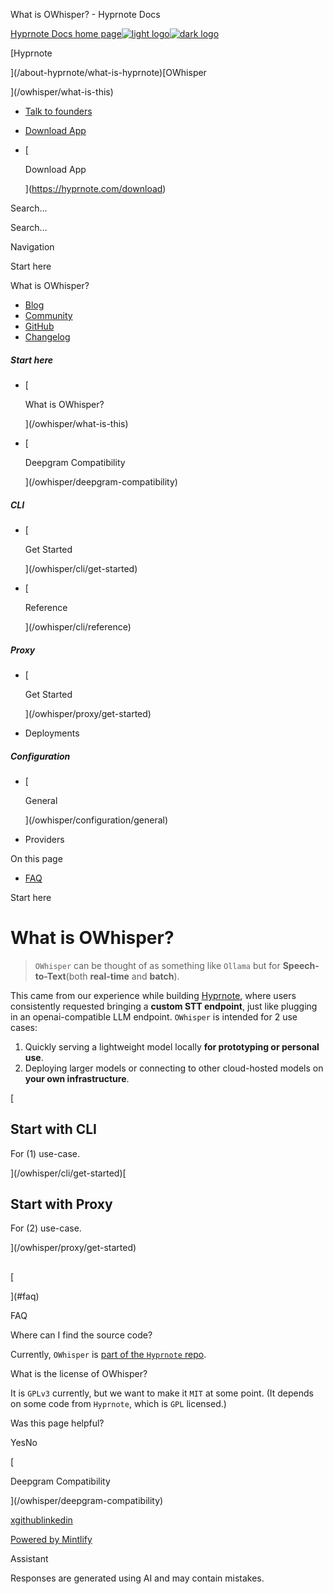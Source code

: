 What is OWhisper? - Hyprnote Docs

[Hyprnote Docs home page![light logo](https://mintlify.s3.us-west-1.amazonaws.com/fastrepl/logo/light.svg)![dark logo](https://mintlify.s3.us-west-1.amazonaws.com/fastrepl/logo/dark.svg)](/)

[Hyprnote

](/about-hyprnote/what-is-hyprnote)[OWhisper

](/owhisper/what-is-this)

*   [Talk to founders](https://cal.com/team/hyprnote/intro)
*   [Download App](https://hyprnote.com/download)
*   [
    
    Download App
    
    ](https://hyprnote.com/download)

Search...

Search...

Navigation

Start here

What is OWhisper?

*   [Blog](https://hyprnote.com/blog)
*   [Community](https://hyprnote.com/discord)
*   [GitHub](https://hyprnote.com/github)
*   [Changelog](https://hyprnote.com/changelog)

##### Start here

*   [
    
    What is OWhisper?
    
    
    
    ](/owhisper/what-is-this)
*   [
    
    Deepgram Compatibility
    
    
    
    ](/owhisper/deepgram-compatibility)

##### CLI

*   [
    
    Get Started
    
    
    
    ](/owhisper/cli/get-started)
*   [
    
    Reference
    
    
    
    ](/owhisper/cli/reference)

##### Proxy

*   [
    
    Get Started
    
    
    
    ](/owhisper/proxy/get-started)
*   Deployments
    

##### Configuration

*   [
    
    General
    
    
    
    ](/owhisper/configuration/general)
*   Providers
    

On this page

*   [FAQ](#faq)

Start here

# What is OWhisper?

> `OWhisper` can be thought of as something like `Ollama` but for **Speech-to-Text**(both **real-time** and **batch**).

This came from our experience while building [Hyprnote](https://github.com/fastrepl/hyprnote), where users consistently requested bringing a **custom STT endpoint**, just like plugging in an openai-compatible LLM endpoint. `OWhisper` is intended for 2 use cases:

1.  Quickly serving a lightweight model locally **for prototyping or personal use**.
2.  Deploying larger models or connecting to other cloud-hosted models on **your own infrastructure**.

[

## Start with CLI

For (1) use-case.





](/owhisper/cli/get-started)[

## Start with Proxy

For (2) use-case.





](/owhisper/proxy/get-started)

## 

[​

](#faq)

FAQ

Where can I find the source code?

Currently, `OWhisper` is [part of the `Hyprnote` repo](https://github.com/fastrepl/hyprnote/tree/main/owhisper).

What is the license of OWhisper?

It is `GPLv3` currently, but we want to make it `MIT` at some point. (It depends on some code from `Hyprnote`, which is `GPL` licensed.)

Was this page helpful?

YesNo

[

Deepgram Compatibility



](/owhisper/deepgram-compatibility)

[x](https://x.com/tryhyprnote)[github](https://github.com/fastrepl/hyprnote)[linkedin](https://linkedin.com/company/hyprnote)

[Powered by Mintlify](https://mintlify.com/preview-request?utm_campaign=poweredBy&utm_medium=referral&utm_source=fastrepl)

Assistant

Responses are generated using AI and may contain mistakes.